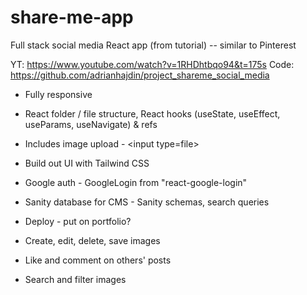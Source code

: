 # share-me-app

Full stack social media React app (from tutorial) -- similar to Pinterest

YT: https://www.youtube.com/watch?v=1RHDhtbqo94&t=175s
Code: https://github.com/adrianhajdin/project_shareme_social_media

- Fully responsive
- React folder / file structure, React hooks (useState, useEffect, useParams, useNavigate) & refs
- Includes image upload - \<input type=file\>
- Build out UI with Tailwind CSS
- Google auth - GoogleLogin from "react-google-login"
- Sanity database for CMS - Sanity schemas, search queries
- Deploy - put on portfolio?

- Create, edit, delete, save images
- Like and comment on others' posts
- Search and filter images
